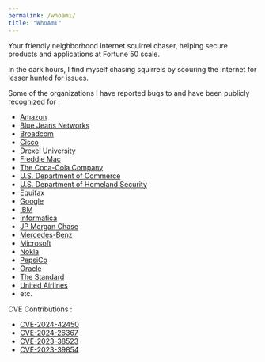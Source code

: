 ```yaml
---
permalink: /whoami/
title: "WhoAmI"
---
```


Your friendly neighborhood Internet squirrel chaser, helping secure products and applications at Fortune 50 scale. 

In the dark hours, I find myself chasing squirrels by scouring the Internet for lesser hunted for issues. 

Some of the organizations I have reported bugs to and have been publicly recognized for :

* [Amazon](https://hackerone.com/notnotnotveg?type=user)
* [Blue Jeans Networks](https://bugcrowd.com/bluejeans/hall-of-fame)
* [Broadcom](https://www.broadcom.com/support/security-center/security-thanks)
* [Cisco](https://bugcrowd.com/ciscosecurity/hall-of-fame)
* [Drexel University](https://drexel.edu/it/security/services-processes/bug-bounty/)
* [Freddie Mac](https://bugcrowd.com/engagements/freddie-mac-vdp-ess/hall_of_fames)
* [The Coca-Cola Company](https://bugcrowd.com/coca-cola/hall-of-fame)
* [U.S. Department of Commerce](https://doc.responsibledisclosure.com/hc/en-us/articles/10801394414227#:~:text=twitter.com/-,notnotnotveg,-github.com/notnotnotveg)
* [U.S. Department of Homeland Security](https://bugcrowd.com/dhs-vdp/hall-of-fame)
* [Equifax](https://hackerone.com/notnotnotveg?type=user)
* [Google](https://bughunters.google.com/profile/977c1689-44db-4d53-95f9-c97dbde67dfb)
* [IBM](https://www.ibm.com/support/pages/ibm-product-security-incident-response-team-news)
* [Informatica](https://www.informatica.com/trust-center/security-researcher-hall-of-fame.html#:~:text=Tabassum-,notnotnotveg,-Jann%20Moon)
* [JP Morgan Chase](https://responsibledisclosure.jpmorganchase.com/hc/en-us/articles/360023828114-Recognition-for-Responsible-Disclosures)
* [Mercedes-Benz](https://www.mercedes-benz.com/en/whitehat/#:~:text=LinkedIn-,notnotnotveg,-%2D%20Github)
* [Microsoft](https://msrc.microsoft.com/update-guide/acknowledgement)
* [Nokia](https://www.nokia.com/notices/responsible-disclosure/)
* [PepsiCo](https://hackerone.com/notnotnotveg?type=user#:~:text=View%20more-,Testimonials,-When%20asked%20about)
* [Oracle](https://www.oracle.com/security-alerts/cpujul2023.html#:~:text=Askari-,notnotnotveg,-Oday)
* [The Standard](https://www.standard.com/get-to-know-standard/responsible-disclosure-program)
* [United Airlines](https://bugcrowd.com/united-vdp/hall-of-fame)
* etc.

CVE Contributions : 
* [CVE-2024-42450](https://github.com/cisagov/CSAF/blob/develop/csaf_files/IT/white/2024/va-24-325-01.json#L199)
* [CVE-2024-26367](https://wiki.notveg.ninja/blog/CVE-2024-26367/)
* [CVE-2023-38523](https://wiki.notveg.ninja/blog/CVE-2023-38523/)
* [CVE-2023-39854](https://wiki.notveg.ninja/blog/CVE-2023-39854/)
